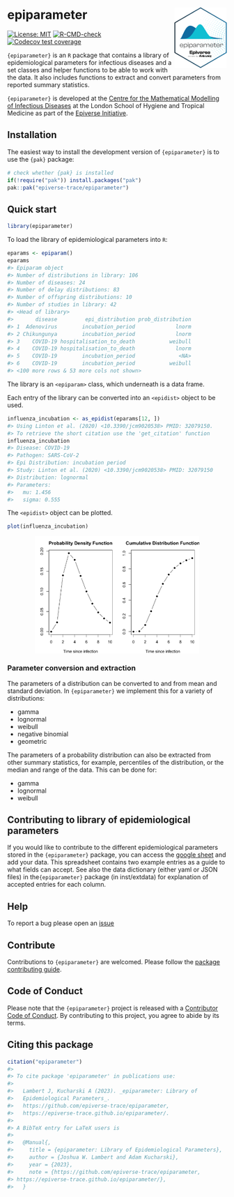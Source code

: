 
<!-- README.md is generated from README.Rmd. Please edit that file -->

# epiparameter <img src="man/figures/logo.png" align="right" width="120" />

<!-- badges: start -->

[![License:
MIT](https://img.shields.io/badge/License-MIT-yellow.svg)](https://opensource.org/licenses/MIT)
[![R-CMD-check](https://github.com/epiverse-trace/epiparameter/actions/workflows/R-CMD-check.yaml/badge.svg)](https://github.com/epiverse-trace/epiparameter/actions/workflows/R-CMD-check.yaml)
[![Codecov test
coverage](https://codecov.io/gh/epiverse-trace/epiparameter/branch/main/graph/badge.svg)](https://app.codecov.io/gh/epiverse-trace/epiparameter?branch=main)
<!-- badges: end -->

`{epiparameter}` is an `R` package that contains a library of
epidemiological parameters for infectious diseases and a set classes and
helper functions to be able to work with the data. It also includes
functions to extract and convert parameters from reported summary
statistics.

`{epiparameter}` is developed at the [Centre for the Mathematical
Modelling of Infectious
Diseases](https://www.lshtm.ac.uk/research/centres/centre-mathematical-modelling-infectious-diseases)
at the London School of Hygiene and Tropical Medicine as part of the
[Epiverse Initiative](https://data.org/initiatives/epiverse/).

## Installation

The easiest way to install the development version of `{epiparameter}`
is to use the `{pak}` package:

``` r
# check whether {pak} is installed
if(!require("pak")) install.packages("pak")
pak::pak("epiverse-trace/epiparameter")
```

## Quick start

``` r
library(epiparameter)
```

To load the library of epidemiological parameters into `R`:

``` r
eparams <- epiparam()
eparams
#> Epiparam object
#> Number of distributions in library: 106
#> Number of diseases: 24
#> Number of delay distributions: 83
#> Number of offspring distributions: 10
#> Number of studies in library: 42
#> <Head of library>
#>       disease         epi_distribution prob_distribution
#> 1  Adenovirus        incubation_period             lnorm
#> 2 Chikungunya        incubation_period             lnorm
#> 3    COVID-19 hospitalisation_to_death           weibull
#> 4    COVID-19 hospitalisation_to_death             lnorm
#> 5    COVID-19        incubation_period              <NA>
#> 6    COVID-19        incubation_period           weibull
#> <100 more rows & 53 more cols not shown>
```

The library is an `<epiparam>` class, which underneath is a data frame.

Each entry of the library can be converted into an `<epidist>` object to
be used.

``` r
influenza_incubation <- as_epidist(eparams[12, ])
#> Using Linton et al. (2020) <10.3390/jcm9020538> PMID: 32079150. 
#> To retrieve the short citation use the 'get_citation' function
influenza_incubation
#> Disease: COVID-19
#> Pathogen: SARS-CoV-2
#> Epi Distribution: incubation period
#> Study: Linton et al. (2020) <10.3390/jcm9020538> PMID: 32079150
#> Distribution: lognormal
#> Parameters:
#>   mu: 1.456
#>   sigma: 0.555
```

The `<epidist>` object can be plotted.

``` r
plot(influenza_incubation)
```

<img src="man/figures/README-plot-epidist-1.png" width="75%" style="display: block; margin: auto;" />

### Parameter conversion and extraction

The parameters of a distribution can be converted to and from mean and
standard deviation. In `{epiparameter}` we implement this for a variety
of distributions:

- gamma
- lognormal
- weibull
- negative binomial
- geometric

The parameters of a probability distribution can also be extracted from
other summary statistics, for example, percentiles of the distribution,
or the median and range of the data. This can be done for:

- gamma
- lognormal
- weibull

## Contributing to library of epidemiological parameters

If you would like to contribute to the different epidemiological
parameters stored in the `{epiparameter}` package, you can access the
[google
sheet](https://docs.google.com/spreadsheets/d/1zVpaaKkQ7aeMdRN2r0p-W4d2TtccL5HcIOp_w-lfkEQ/edit?usp=sharing)
and add your data. This spreadsheet contains two example entries as a
guide to what fields can accept. See also the data dictionary (either
yaml or JSON files) in the`{epiparameter}` package (in inst/extdata) for
explanation of accepted entries for each column.

## Help

To report a bug please open an
[issue](https://github.com/epiverse-trace/epiparameter/issues/new/choose)

## Contribute

Contributions to `{epiparameter}` are welcomed. Please follow the
[package contributing
guide](https://github.com/epiverse-trace/epiparameter/blob/main/.github/CONTRIBUTING.md).

## Code of Conduct

Please note that the `{epiparameter}` project is released with a
[Contributor Code of
Conduct](https://github.com/epiverse-trace/.github/blob/main/CODE_OF_CONDUCT.md).
By contributing to this project, you agree to abide by its terms.

## Citing this package

``` r
citation("epiparameter")
#> 
#> To cite package 'epiparameter' in publications use:
#> 
#>   Lambert J, Kucharski A (2023). _epiparameter: Library of
#>   Epidemiological Parameters_.
#>   https://github.com/epiverse-trace/epiparameter,
#>   https://epiverse-trace.github.io/epiparameter/.
#> 
#> A BibTeX entry for LaTeX users is
#> 
#>   @Manual{,
#>     title = {epiparameter: Library of Epidemiological Parameters},
#>     author = {Joshua W. Lambert and Adam Kucharski},
#>     year = {2023},
#>     note = {https://github.com/epiverse-trace/epiparameter,
#> https://epiverse-trace.github.io/epiparameter/},
#>   }
```
